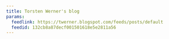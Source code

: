 ```yaml
---
title: Torsten Werner's blog
params:
  feedlink: https://twerner.blogspot.com/feeds/posts/default
  feedid: 132cb8a87decf001501618e5e2811a56
---
```

